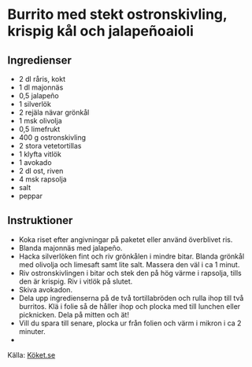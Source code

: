 # Burrito med stekt ostronskivling, krispig kål och jalapeñoaioli

## Ingredienser

* 2 dl råris, kokt
* 1 dl majonnäs
* 0,5  jalapeño
* 1  silverlök
* 2  rejäla nävar grönkål
* 1 msk olivolja
* 0,5  limefrukt
* 400 g ostronskivling
* 2  stora vetetortillas
* 1 klyfta vitlök
* 1  avokado
* 2 dl ost, riven
* 4 msk rapsolja
* salt
* peppar

## Instruktioner

* Koka riset efter angivningar på paketet eller använd överblivet ris.
* Blanda majonnäs med jalapeño.
* Hacka silverlöken fint och riv grönkålen i mindre bitar. Blanda grönkål med olivolja och limesaft samt lite salt. Massera den väl i ca 1 minut.
* Riv ostronskivlingen i bitar och stek den på hög värme i rapsolja, tills den är krispig. Riv i vitlök på slutet.
* Skiva avokadon.
* Dela upp ingredienserna på de två tortillabröden och rulla ihop till två burritos. Klä i folie så de håller ihop och plocka med till lunchen eller picknicken. Dela på mitten och ät!
* Vill du spara till senare, plocka ur från folien och värm i mikron i ca 2 minuter.
* 

Källa: [Köket.se](https://www.koket.se/burrito-med-stekt-ostronskivling-krispig-kal-och-jalape-oaioli)